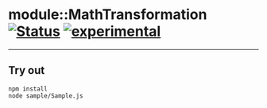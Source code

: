 
# module::MathTransformation [![Status](https://github.com/Wandalen/wMathTransformation/workflows/Publish/badge.svg)](https://github.com/Wandalen/wMathTransformation/actions?query=workflow%3APublish) [![experimental](https://img.shields.io/badge/stability-experimental-orange.svg)](https://github.com/emersion/stability-badges#experimental)

___

## Try out
```
npm install
node sample/Sample.js
```

